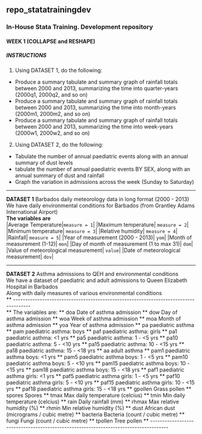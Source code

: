 ## repo_statatrainingdev
### In-House Stata Training. Development repository

#### WEEK 1 (COLLAPSE and RESHAPE)
##### INSTRUCTIONS

1. Using DATASET 1, do the following:<br/>
  - Produce a summary tabulate and summary graph of rainfall totals between 2000 and 2013,
      summarizing the time into quarter-years (2000q1, 2000q2, and so on)
  - Produce a summary tabulate and summary graph of rainfall totals between 2000 and 2013,
      summarizing the time into month-years (2000m1, 2000m2, and so on)
  - Produce a summary tabulate and summary graph of rainfall totals between 2000 and 2013,
      summarizing the time into week-years (2000w1, 2000w2, and so on)

2. Using DATASET 2, do the following:<br/>
  - Tabulate the number of annual paediatric events along with an annual summary of dust levels
  - tabulate the number of annual paediatric events BY SEX, along with an annual summary of
      dust and rainfall
  - Graph the variation in admissions across the week (Sunday to Saturday)

___  
**DATASET 1** Barbados daily meteorology data in long format (2000 - 2013)  
We have daily environmental conditions for Barbados (from Grantley Adams International Airport)  
**The variables are**  
|Average Temperature|`measure = 1`|
|Maximum temperature|   `measure = 2`|
|Minimum temperature|   `measure = 3`|
|Relative humidity|     `measure = 4`|
|Rainfall|              `measure = 5`|
|Year of measurement (2000 - 2013)|  `yom`|
|Month of measurement (1-12)|  `mon`|
|Day of month of measurement (1 to max 31)| `dom`|
|Value of meteorological measurement|  `value`|
|Date of meteorological measurement| `dov`|  
___

**DATASET 2** Asthma admissions to QEH and environmental conditions<br/>
We have a dataset of paediatric and adult admissions to Queen Elizabeth Hospital in Barbados<br/>
Along with daily measures of various environmental conditions<br/>
** -------------------------------------------------------------------------------------<br/>
** The variables are:
** doa       Date of asthma admission
** dow       Day of asthma admission
** woa       Week of asthma admission
** moa       Month of asthma admission
** yoa       Year of asthma admission
** pa        paediatric asthma
** pam       paediatric asthma: boys
** paf       paediatric asthma: girls
** pa1       paediatric asthma: <1 yrs
** pa5       paediatric asthma: 1 - <5 yrs
** pa10      paediatric asthma: 5 - <10 yrs
** pa15      paediatric asthma: 10 - <15 yrs
** pa18      paediatric asthma: 15 - <18 yrs
** aa        adult asthma
** pam1      paediatric asthma boys: <1 yrs
** pam5      paediatric asthma boys: 1 - <5 yrs
** pam10     paediatric asthma boys: 5 - <10 yrs
** pam15     paediatric asthma boys: 10 - <15 yrs
** pam18     paediatric asthma boys: 15 - <18 yrs
** paf1      paediatric asthma girls: <1 yrs
** paf5      paediatric asthma girls: 1 - <5 yrs
** paf10     paediatric asthma girls: 5 - <10 yrs
** paf15     paediatric asthma girls: 10 - <15 yrs
** paf18     paediatric asthma girls: 15 - <18 yrs
** gpollen   Grass pollen
** spores    Spores
** tmax      Max daily temperature (celcius)
** tmin      Min daily temperature (celcius)
** rain      Daily rainfall (mm)
** rhmax     Max relative humidity (%)
** rhmin     Min relative humidity (%)
** dust      African dust (micrograms / cubic metre)
** bacteria  Bacteria (count / cubic metre)
** fungi     Fungi (count / cubic metre)
** tpollen   Tree pollen
** -------------------------------------------------------------------------------------
